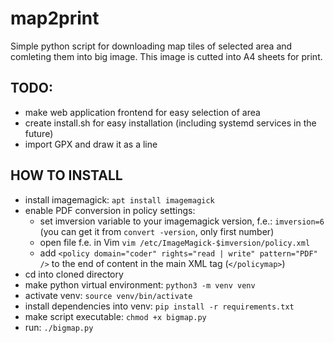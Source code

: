 # map2print
Simple python script for downloading map tiles of selected area and comleting them into big image. This image is cutted into A4 sheets for print.

## TODO:
- make web application frontend for easy selection of area
- create install.sh for easy installation (including systemd services in the future)
- import GPX and draw it as a line

## HOW TO INSTALL
- install imagemagick: `apt install imagemagick`
- enable PDF conversion in policy settings: 
  - set imversion variable to your imagemagick version, f.e.: `imversion=6` (you can get it from `convert -version`, only first number)
  - open file f.e. in Vim `vim /etc/ImageMagick-$imversion/policy.xml`
  - add `<policy domain="coder" rights="read | write" pattern="PDF" />` to the end of content in the main XML tag (`</policymap>`)
- cd into cloned directory
- make python virtual environment: `python3 -m venv venv`
- activate venv: `source venv/bin/activate`
- install dependencies into venv: `pip install -r requirements.txt`
- make script executable: `chmod +x bigmap.py`
- run: `./bigmap.py`
